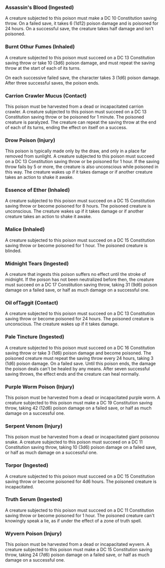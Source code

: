 ### Assassin's Blood (Ingested)

A creature subjected to this poison must make a DC 10 Constitution saving 
throw. On a failed save, it takes 6 (1d12) poison damage and is poisoned for 24 hours. On a successful save, the creature takes half damage and isn't poisoned.

### Burnt Othur Fumes (Inhaled)

A creature subjected to this poison must succeed on a DC 13 Constitution 
saving throw or take 10 (3d6) poison damage, and must repeat the saving throw at the start of each of its turns.

On each successive failed save, the character takes 3 (1d6) poison damage. After three successful saves, the poison ends.

### Carrion Crawler Mucus (Contact)

This poison must be harvested from a dead or incapacitated carrion crawler. A creature subjected to this poison must succeed on a DC 13 Constitution saving throw or be poisoned for 1 minute. The poisoned creature is paralyzed. The creature can repeat the saving throw at the end of each of its turns, ending the effect on itself on a success.

### Drow Poison (Injury)

This poison is typically made only by the draw, and only in a place far removed from sunlight. A creature subjected to this poison must succeed on a DC 13 Constitution saving throw or be poisoned for 1 hour. If the saving throw fails by 5 or more, the creature is also unconscious while poisoned in this way. The creature wakes up if it takes damage or if another creature takes an action to shake it awake.

### Essence of Ether (Inhaled)

A creature subjected to this poison must succeed on a DC 15 Constitution saving throw or become poisoned for 8 hours. The poisoned creature is unconscious. The creature wakes up if it takes damage or if another creature takes an action to shake it awake.

### Malice (Inhaled)

A creature subjected to this poison must succeed on a DC 15 Constitution saving throw or become poisoned for 1 hour. The poisoned creature is blinded.

### Midnight Tears (Ingested)

A creature that ingests this poison suffers no effect until the stroke of midnight. 
If the poison has not been neutralized before then, the creature must succeed on a DC 17 Constitution saving throw, taking 31 (9d6) poison damage on a failed save, or half as much damage on a successful one.

### Oil ofTaggit (Contact)

A creature subjected to this poison must succeed on a DC 13 Constitution saving throw or become poisoned for 24 hours. The poisoned creature is unconscious. The creature wakes up if it takes damage.

### Pale Tincture (Ingested)

A creature subjected to this poison must succeed on a DC 16 Constitution saving throw or take 3 (1d6) poison damage and become poisoned. The poisoned creature must repeat the saving throw every 24 hours, taking 3 (1d6) poison damage. On a failed save. Until this poison ends, the damage the poison deals can't be healed by any means. After seven successful saving throws, the effect ends and the creature can heal normally.

### Purple Worm Poison (Injury)

This poison must be harvested from a dead or incapacitated purple worm. A creature subjected to this poison must make a DC 19 Constitution saving throw, taking 42 (12d6) poison damage on a failed save, or half as much damage on a successful one.

### Serpent Venom (Injury)

This poison must be harvested from a dead or incapacitated giant poisonou 
snake. A creature subjected to this poison must succeed on a DC 11 Constitution saving throw, taking 10 (3d6) poison damage on a failed save, or half as much damage on a successful one.

### Torpor (Ingested)

A creature subjected to this poison must succeed on a DC 15 Constitution saving throw or become poisoned for 4d6 hours. The poisoned creature 
is incapacitated.

### Truth Serum (Ingested)

A creature subjected to this poison must succeed on a DC 11 Constitution saving throw or become poisoned for 1 hour. The poisoned creature can't knowingly speak a lie, as if under the effect of a zone of truth spell.

### Wyvern Poison (Injury)

This poison must be harvested from a dead or incapacitated wyvern. A creature subjected to this poison must make a DC 15 Constitution saving throw, taking 24 (7d6) poison damage on a failed save, or half as much damage on a successful one.